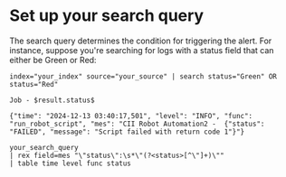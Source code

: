
# Set up your search query
The search query determines the condition for triggering the alert. For instance, suppose you're searching for logs with a status field that can either be Green or Red:

```
index="your_index" source="your_source" | search status="Green" OR status="Red"
```

```
Job - $result.status$
```

```
{"time": "2024-12-13 03:40:17,501", "level": "INFO", "func": "run_robot_script", "mes": "CII Robot Automation2 -  {"status": "FAILED", "message": "Script failed with return code 1"}"}
```

```
your_search_query
| rex field=mes "\"status\":\s*\"(?<status>[^\"]+)\""
| table time level func status
```
